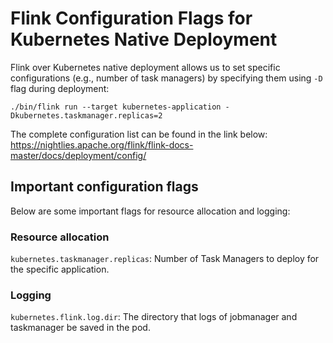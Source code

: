 # Flink Configuration Flags for Kubernetes Native Deployment

Flink over Kubernetes native deployment allows us to set specific configurations (e.g., number of task managers) by specifying them using `-D` flag during deployment:
```
./bin/flink run --target kubernetes-application -Dkubernetes.taskmanager.replicas=2
```

The complete configuration list can be found in the link below:
https://nightlies.apache.org/flink/flink-docs-master/docs/deployment/config/

## Important configuration flags
Below are some important flags for resource allocation and logging:

### Resource allocation
`kubernetes.taskmanager.replicas`: Number of Task Managers to deploy for the specific application.


### Logging
`kubernetes.flink.log.dir`: The directory that logs of jobmanager and taskmanager be saved in the pod.
